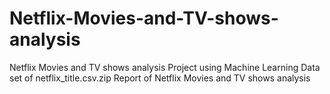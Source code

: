 # Netflix-Movies-and-TV-shows-analysis
Netflix Movies and TV shows analysis Project using Machine Learning
Data set of netflix_title.csv.zip
Report of Netflix Movies and TV shows analysis
